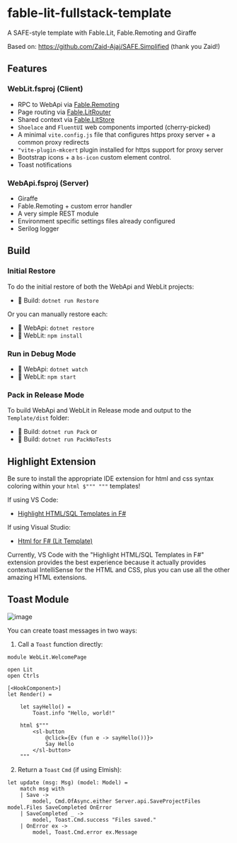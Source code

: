 # fable-lit-fullstack-template
A SAFE-style template with Fable.Lit, Fable.Remoting and Giraffe

Based on:
https://github.com/Zaid-Ajaj/SAFE.Simplified (thank you Zaid!)

## Features

### WebLit.fsproj (Client)
* RPC to WebApi via [Fable.Remoting](https://zaid-ajaj.github.io/Fable.Remoting/#/)
* Page routing via [Fable.LitRouter](https://github.com/JordanMarr/Fable.LitRouter)
* Shared context via [Fable.LitStore](https://www.nuget.org/packages/Fable.LitStore)
* `Shoelace` and `FluentUI` web components imported (cherry-picked)
* A minimal `vite.config.js` file that configures https proxy server + a common proxy redirects
* `"vite-plugin-mkcert` plugin installed for https support for proxy server
* Bootstrap icons + a `bs-icon` custom element control.
* Toast notifications

### WebApi.fsproj (Server)
* Giraffe
* Fable.Remoting + custom error handler
* A very simple REST module
* Environment specific settings files already configured
* Serilog logger

## Build

### Initial Restore
To do the initial restore of both the WebApi and WebLit projects:
* :open_file_folder: Build: `dotnet run Restore`

Or you can manually restore each:
* :open_file_folder: WebApi: `dotnet restore`
* :open_file_folder: WebLit: `npm install`

### Run in Debug Mode
* :open_file_folder: WebApi: `dotnet watch`
* :open_file_folder: WebLit: `npm start`

### Pack in Release Mode
To build WebApi and WebLit in Release mode and output to the `Template/dist` folder:
* :open_file_folder: Build: `dotnet run Pack`
or
* :open_file_folder: Build: `dotnet run PackNoTests`

## Highlight Extension
Be sure to install the appropriate IDE extension for html and css syntax coloring within your `html $""" """` templates!

If using VS Code:
* [Highlight HTML/SQL Templates in F#](https://marketplace.visualstudio.com/items?itemName=alfonsogarciacaro.vscode-template-fsharp-highlight)

If using Visual Studio:
* [Html for F# (Lit Template)](https://marketplace.visualstudio.com/items?itemName=daniel-hardt.html-for-fsharp-lit-template)

Currently, VS Code with the "Highlight HTML/SQL Templates in F#" extension provides the best experience because it actually provides contextual IntelliSense for the HTML and CSS, plus you can use all the other amazing HTML extensions.


## Toast Module

![image](https://user-images.githubusercontent.com/1030435/193339122-fdf130d7-ed00-4f18-92e2-a87cba44d0ef.png)

You can create toast messages in two ways:

1) Call a `Toast` function directly:
```F#
module WebLit.WelcomePage

open Lit
open Ctrls

[<HookComponent>]
let Render() = 
    
    let sayHello() = 
        Toast.info "Hello, world!"

    html $"""
        <sl-button 
            @click={Ev (fun e -> sayHello())}>
            Say Hello
        </sl-button>
    """
```

2) Return a `Toast` `Cmd` (if using Elmish):
```F#
let update (msg: Msg) (model: Model) =
    match msg with
    | Save -> 
        model, Cmd.OfAsync.either Server.api.SaveProjectFiles model.Files SaveCompleted OnError
    | SaveCompleted _ -> 
        model, Toast.Cmd.success "Files saved."
    | OnError ex ->
        model, Toast.Cmd.error ex.Message
```

